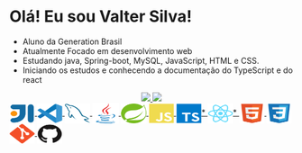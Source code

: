 <p> 
 <h1>Olá! Eu sou Valter Silva!</h1>
 <ul>
   <li>Aluno da Generation Brasil</li>
   <li>Atualmente Focado em desenvolvimento web</li>
   <li>Estudando java, Spring-boot, MySQL, JavaScript, HTML e CSS.</li>
   <li>Iniciando os estudos e conhecendo a documentação do TypeScript e do react</li>
 </ul>
</p>


<div align="center">
  <a href="https://github.com/tholivera">
  <img height="140em" src="https://github-readme-stats.vercel.app/api?username=valterchess&show_icons=true&theme=tokyonight&include_all_commits=true&count_private=true"/>
    
  <img height="140em" src="https://github-readme-stats.vercel.app/api/top-langs/?username=valterchess&layout=compact&langs_count=7&theme=dark"/>
</div>
 <div>
 <img align="center" alt="Valter-intellij" height="35" width="45" src="https://raw.githubusercontent.com/devicons/devicon/master/icons/intellij/intellij-original.svg">
 <img align="center" alt="Valter-vscode" height="35" width="45" src="https://raw.githubusercontent.com/devicons/devicon/master/icons/vscode/vscode-original.svg">
  <img align="center" alt="Valter-sql" height="35" width="45" src="https://raw.githubusercontent.com/devicons/devicon/master/icons/mysql/mysql-original.svg">
  <img align="center" alt="Valter-java" height="37" width="47" src="https://raw.githubusercontent.com/devicons/devicon/master/icons/java/java-original.svg">
  <img align="center" alt="Valter-spring" height="35" width="45" src="https://raw.githubusercontent.com/devicons/devicon/master/icons/spring/spring-original.svg">
  <img align="center" alt="Valter-js" height="35" width="45" src="https://raw.githubusercontent.com/devicons/devicon/master/icons/javascript/javascript-plain.svg">
  <img align="center" alt="Valter-ts" height="35" width="45" src="https://raw.githubusercontent.com/devicons/devicon/master/icons/typescript/typescript-original.svg">*
 <img align="center" alt="Valter-ts" height="35" width="45" src="https://raw.githubusercontent.com/devicons/devicon/master/icons/react/react-original.svg">*
  <img align="center" alt="Valter-HTML" height="35" width="45" src="https://raw.githubusercontent.com/devicons/devicon/master/icons/html5/html5-original.svg">
  <img align="center" alt="Valter-CSS" height="35" width="45" src="https://raw.githubusercontent.com/devicons/devicon/master/icons/css3/css3-original.svg">
  <img align="center" alt="Valter-git" height="35" width="45" src="https://raw.githubusercontent.com/devicons/devicon/master/icons/git/git-original.svg">
 <img align="center" alt="Valter-github" height="35" width="45" src="https://raw.githubusercontent.com/devicons/devicon/master/icons/github/github-original.svg">
</div>
